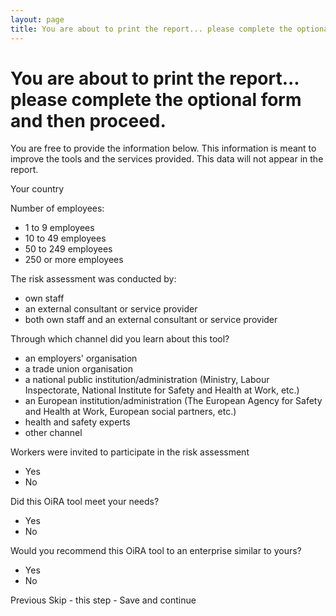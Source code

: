 ```yaml
---
layout: page
title: You are about to print the report... please complete the optional form and then proceed.
---
```


# You are about to print the report... please complete the optional form and then proceed.

You are free to provide the information below. This information is meant to improve the tools and the services provided. This data will not appear in the report.


Your country 

Number of employees:
* 1 to 9 employees
* 10 to 49 employees
* 50 to 249 employees
* 250 or more employees

The risk assessment was conducted by:
* own staff
* an external consultant or service provider
* both own staff and an external consultant or service provider

Through which channel did you learn about this tool?
* an employers' organisation
* a trade union organisation
* a national public institution/administration
(Ministry, Labour Inspectorate, National Institute for Safety and Health at Work, etc.)
* an European institution/administration
(The European Agency for Safety and Health at Work, European social partners, etc.)
* health and safety experts
* other channel

Workers were invited to participate in the risk assessment
* Yes
* No

Did this OiRA tool meet your needs?
* Yes
* No

Would you recommend this OiRA tool to an enterprise similar to yours?
* Yes
* No

Previous Skip - this step - Save and continue
